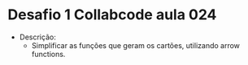 # Desafio 1 Collabcode aula 024

- Descrição:
    - Simplificar as funções que geram os cartões, utilizando arrow functions.